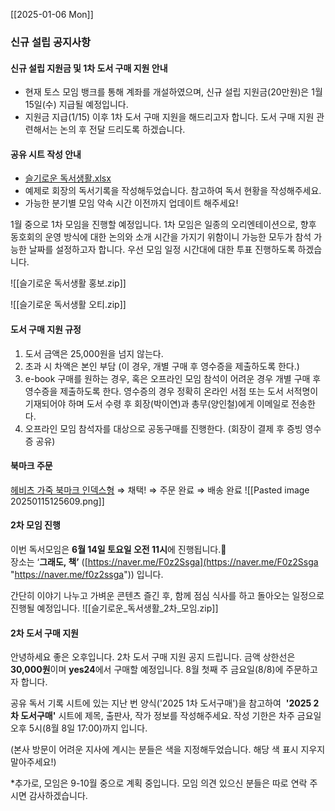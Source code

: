 
[[2025-01-06 Mon]]

### 신규 설립 공지사항
#### 신규 설립 지원금 및 1차 도서 구매 지원 안내 
- 현재 토스 모임 뱅크를 통해 계좌를 개설하였으며, 신규 설립 지원금(20만원)은 1월 15일(수) 지급될 예정입니다.
- 지원금 지급(1/15) 이후 1차 도서 구매 지원을 해드리고자 합니다. 도서 구매 지원 관련해서는 논의 후 전달 드리도록 하겠습니다.
#### 공유 시트 작성 안내
- [슬기로운 독서생활.xlsx](https://insightonkr-my.sharepoint.com/:x:/g/personal/yypark_insighton_kr/EcMdjFCuHU5KqbVN399-530BAxZ1prn6J7XKSeKZbs8agA)
- 예제로 회장의 독서기록을 작성해두었습니다. 참고하여 독서 현황을 작성해주세요.
- 가능한 분기별 모임 약속 시간 이전까지 업데이트 해주세요!

1월 중으로 1차 모임을 진행할 예정입니다.
1차 모임은 일종의 오리엔테이션으로, 향후 동호회의 운영 방식에 대한 논의와 소개 시간을 가지기 위함이니 가능한 모두가 참석 가능한 날짜를 설정하고자 합니다. 우선 모임 일정 시간대에 대한 투표 진행하도록 하겠습니다.

![[슬기로운 독서생활 홍보.zip]]

![[슬기로운 독서생활 오티.zip]]

#### 도서 구매 지원 규정
1. 도서 금액은 25,000원을 넘지 않는다.
2. 초과 시 차액은 본인 부담 (이 경우, 개별 구매 후 영수증을 제출하도록 한다.)
3. e-book 구매를 원하는 경우, 혹은 오프라인 모임 참석이 어려운 경우 개별 구매 후 영수증을 제출하도록 한다.
	영수증의 경우 정확히 온라인 서점 또는 도서 서적명이 기재되어야 하며 도서 수령 후 회장(박이연)과 총무(양인철)에게 이메일로 전송한다.
4. 오프라인 모임 참석자를 대상으로 공동구매를 진행한다. (회장이 결제 후 증빙 영수증 공유)


#### 북마크 주문
[헤비츠 가죽 북마크 인덱스형](https://smartstore.naver.com/hevitz/products/6989666711?NaPm=ct%3Dm5ltts9c%7Cci%3D02ec1116adeb4039fcae1a6a11a1995bec3bfa9d%7Ctr%3Dslsl%7Csn%3D343105%7Chk%3D78597c8615b6feec128deee566659e7e96b40b15&nl-au=58da262846d94939ba787f69eb414fd3&nl-query=%EA%B0%80%EC%A3%BD+%EB%B6%81%EB%A7%88%ED%81%AC) ⇒ 채택! ⇒ 주문 완료 ⇒ 배송 완료 
![[Pasted image 20250115125609.png]]


#### 2차 모임 진행

이번 독서모임은 **6월 14일 토요일 오전 11시**에 진행됩니다.🔖  
장소는 ‘**그래도, 책’** ([https://naver.me/F0z2Ssga](https://naver.me/F0z2Ssga "https://naver.me/f0z2ssga")) 입니다.

간단히 이야기 나누고 가벼운 콘텐츠 즐긴 후, 함께 점심 식사를 하고 돌아오는 일정으로 진행될 예정입니다.
![[슬기로운_독서생활_2차_모임.zip]]



#### 2차 도서 구매 지원

안녕하세요 좋은 오후입니다.
2차 도서 구매 지원 공지 드립니다.
금액 상한선은 **30,000원**이며 **yes24**에서 구매할 예정입니다.
8월 첫째 주 금요일(8/8)에 주문하고자 합니다.

공유 독서 기록 시트에 있는 지난 번 양식('2025 1차 도서구매')을 참고하여 
**'2025 2차 도서구매'** 시트에 제목, 출판사, 작가 정보를 작성해주세요.
작성 기한은 차주 금요일 오후 5시(8월 8일 17:00)까지 입니다.

(본사 방문이 어려운 지사에 계시는 분들은 색을 지정해두었습니다. 해당 색 표시 지우지 말아주세요!)

*추가로, 모임은 9-10월 중으로 계획 중입니다. 모임 의견 있으신 분들은 따로 연락 주시면 감사하겠습니다.